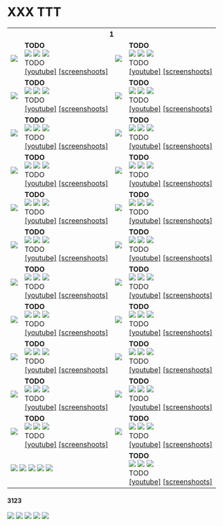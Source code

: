 # XXX TTT




<table>
    <tbody>
    <tr>
      <th align="center" colspan="4">
          <b>1</b>
      </th>
   </tr>
   <tr>
        <td class="table-image">
            <img class="game-image" src="icons/icon_game_01_yummy.jpg">
        </td>
        <td class="table-td">
            <b class="table-title">TODO</b>
            <div class="table-tags">
                <img src="icons/icon_system_multiplayer.svg">
                <img src="icons/icon_system_full.svg">
                <img src="icons/icon_system_installs.svg">
            </div>
            <div class="table-description">
                TODO
            </div>
            <a href="https://rparamonov.github.io/test/">[youtube]</a>
            <a href="https://rparamonov.github.io/test/">[screenshoots]</a>
        </td>
        <td class="table-image">
            <img class="game-image" src="icons/icon_game_02_merge.png">
        </td>
        <td class="table-td">
            <b class="table-title">TODO</b>
            <div class="table-tags">
                <img src="icons/icon_system_multiplayer.svg">
                <img src="icons/icon_system_full.svg">
                <img src="icons/icon_system_installs.svg">
            </div>
            <div class="table-description">
                TODO
            </div>
            <a href="https://rparamonov.github.io/test/">[youtube]</a>
            <a href="https://rparamonov.github.io/test/">[screenshoots]</a>
        </td>
    </tr>
    <tr>
        <td class="table-image">
            <img class="game-image" src="icons/icon_game_03_tanks.png">
        </td>
        <td class="table-td">
            <b class="table-title">TODO</b>
            <div class="table-tags">
                <img src="icons/icon_system_multiplayer.svg">
                <img src="icons/icon_system_full.svg">
                <img src="icons/icon_system_installs.svg">
            </div>
            <div class="table-description">
                TODO
            </div>
            <a href="https://rparamonov.github.io/test/">[youtube]</a>
            <a href="https://rparamonov.github.io/test/">[screenshoots]</a>
        </td>
        <td class="table-image">
            <img class="game-image" src="icons/icon_game_04_cards.png">
        </td>
        <td class="table-td">
            <b class="table-title">TODO</b>
            <div class="table-tags">
                <img src="icons/icon_system_multiplayer.svg">
                <img src="icons/icon_system_full.svg">
                <img src="icons/icon_system_installs.svg">
            </div>
            <div class="table-description">
                TODO
            </div>
            <a href="https://rparamonov.github.io/test/">[youtube]</a>
            <a href="https://rparamonov.github.io/test/">[screenshoots]</a>
        </td>
    </tr>
    <tr>
        <td class="table-image">
            <img class="game-image" src="icons/icon_game_05_pets.png">
        </td>
        <td class="table-td">
            <b class="table-title">TODO</b>
            <div class="table-tags">
                <img src="icons/icon_system_multiplayer.svg">
                <img src="icons/icon_system_full.svg">
                <img src="icons/icon_system_installs.svg">
            </div>
            <div class="table-description">
                TODO
            </div>
            <a href="https://rparamonov.github.io/test/">[youtube]</a>
            <a href="https://rparamonov.github.io/test/">[screenshoots]</a>
        </td>
        <td class="table-image">
            <img class="game-image" src="icons/icon_game_06_gta.png">
        </td>
        <td class="table-td">
            <b class="table-title">TODO</b>
            <div class="table-tags">
                <img src="icons/icon_system_multiplayer.svg">
                <img src="icons/icon_system_full.svg">
                <img src="icons/icon_system_installs.svg">
            </div>
            <div class="table-description">
                TODO
            </div>
            <a href="https://rparamonov.github.io/test/">[youtube]</a>
            <a href="https://rparamonov.github.io/test/">[screenshoots]</a>
        </td>
    </tr>
    <tr>
        <td class="table-image">
            <img class="game-image" src="icons/icon_game_07_oil.png">
        </td>
        <td class="table-td">
            <b class="table-title">TODO</b>
            <div class="table-tags">
                <img src="icons/icon_system_multiplayer.svg">
                <img src="icons/icon_system_full.svg">
                <img src="icons/icon_system_installs.svg">
            </div>
            <div class="table-description">
                TODO
            </div>
            <a href="https://rparamonov.github.io/test/">[youtube]</a>
            <a href="https://rparamonov.github.io/test/">[screenshoots]</a>
        </td>
        <td class="table-image">
            <img class="game-image" src="icons/icon_game_08_pirate.png">
        </td>
        <td class="table-td">
            <b class="table-title">TODO</b>
            <div class="table-tags">
                <img src="icons/icon_system_multiplayer.svg">
                <img src="icons/icon_system_full.svg">
                <img src="icons/icon_system_installs.svg">
            </div>
            <div class="table-description">
                TODO
            </div>
            <a href="https://rparamonov.github.io/test/">[youtube]</a>
            <a href="https://rparamonov.github.io/test/">[screenshoots]</a>
        </td>
    </tr>
     <tr>
        <td class="table-image">
            <img class="game-image" src="icons/icon_game_09_fluffy.png">
        </td>
        <td class="table-td">
            <b class="table-title">TODO</b>
            <div class="table-tags">
                <img src="icons/icon_system_multiplayer.svg">
                <img src="icons/icon_system_full.svg">
                <img src="icons/icon_system_installs.svg">
            </div>
            <div class="table-description">
                TODO
            </div>
            <a href="https://rparamonov.github.io/test/">[youtube]</a>
            <a href="https://rparamonov.github.io/test/">[screenshoots]</a>
        </td>
        <td class="table-image">
            <img class="game-image" src="icons/icon_game_10_robots.png">
        </td>
        <td class="table-td">
            <b class="table-title">TODO</b>
            <div class="table-tags">
                <img src="icons/icon_system_multiplayer.svg">
                <img src="icons/icon_system_full.svg">
                <img src="icons/icon_system_installs.svg">
            </div>
            <div class="table-description">
                TODO
            </div>
            <a href="https://rparamonov.github.io/test/">[youtube]</a>
            <a href="https://rparamonov.github.io/test/">[screenshoots]</a>
        </td>
    </tr>
    <tr>
        <td class="table-image">
            <img class="game-image" src="icons/icon_game_11_slasharena.jpg">
        </td>
        <td class="table-td">
            <b class="table-title">TODO</b>
            <div class="table-tags">
                <img src="icons/icon_system_multiplayer.svg">
                <img src="icons/icon_system_full.svg">
                <img src="icons/icon_system_installs.svg">
            </div>
            <div class="table-description">
                TODO
            </div>
            <a href="https://rparamonov.github.io/test/">[youtube]</a>
            <a href="https://rparamonov.github.io/test/">[screenshoots]</a>
        </td>
        <td class="table-image">
            <img class="game-image" src="icons/icon_game_12_gangs.jpg">
        </td>
        <td class="table-td">
            <b class="table-title">TODO</b>
            <div class="table-tags">
                <img src="icons/icon_system_multiplayer.svg">
                <img src="icons/icon_system_full.svg">
                <img src="icons/icon_system_installs.svg">
            </div>
            <div class="table-description">
                TODO
            </div>
            <a href="https://rparamonov.github.io/test/">[youtube]</a>
            <a href="https://rparamonov.github.io/test/">[screenshoots]</a>
        </td>
    </tr>
    <tr>
        <td class="table-image">
            <img class="game-image" src="icons/icon_game_13_run.png">
        </td>
        <td class="table-td">
            <b class="table-title">TODO</b>
            <div class="table-tags">
                <img src="icons/icon_system_multiplayer.svg">
                <img src="icons/icon_system_full.svg">
                <img src="icons/icon_system_installs.svg">
            </div>
            <div class="table-description">
                TODO
            </div>
            <a href="https://rparamonov.github.io/test/">[youtube]</a>
            <a href="https://rparamonov.github.io/test/">[screenshoots]</a>
        </td>
        <td class="table-image">
            <img class="game-image" src="icons/icon_game_14_scifi.png">
        </td>
        <td class="table-td">
            <b class="table-title">TODO</b>
            <div class="table-tags">
                <img src="icons/icon_system_multiplayer.svg">
                <img src="icons/icon_system_full.svg">
                <img src="icons/icon_system_installs.svg">
            </div>
            <div class="table-description">
                TODO
            </div>
            <a href="https://rparamonov.github.io/test/">[youtube]</a>
            <a href="https://rparamonov.github.io/test/">[screenshoots]</a>
        </td>
    </tr>
    <tr>
        <td class="table-image">
            <img class="game-image" src="icons/icon_game_15_farm.png">
        </td>
        <td class="table-td">
            <b class="table-title">TODO</b>
            <div class="table-tags">
                <img src="icons/icon_system_multiplayer.svg">
                <img src="icons/icon_system_full.svg">
                <img src="icons/icon_system_installs.svg">
            </div>
            <div class="table-description">
                TODO
            </div>
            <a href="https://rparamonov.github.io/test/">[youtube]</a>
            <a href="https://rparamonov.github.io/test/">[screenshoots]</a>
        </td>
        <td class="table-image">
            <img class="game-image" src="icons/icon_game_16_block.jpg">
        </td>
        <td class="table-td">
            <b class="table-title">TODO</b>
            <div class="table-tags">
                <img src="icons/icon_system_multiplayer.svg">
                <img src="icons/icon_system_full.svg">
                <img src="icons/icon_system_installs.svg">
            </div>
            <div class="table-description">
                TODO
            </div>
            <a href="https://rparamonov.github.io/test/">[youtube]</a>
            <a href="https://rparamonov.github.io/test/">[screenshoots]</a>
        </td>
    </tr>
    <tr>
        <td class="table-image">
            <img class="game-image" src="icons/icon_game_17_domination.png">
        </td>
        <td class="table-td">
            <b class="table-title">TODO</b>
            <div class="table-tags">
                <img src="icons/icon_system_multiplayer.svg">
                <img src="icons/icon_system_full.svg">
                <img src="icons/icon_system_installs.svg">
            </div>
            <div class="table-description">
                TODO
            </div>
            <a href="https://rparamonov.github.io/test/">[youtube]</a>
            <a href="https://rparamonov.github.io/test/">[screenshoots]</a>
        </td>
        <td class="table-image">
            <img class="game-image" src="icons/icon_game_18_belki.png">
        </td>
        <td class="table-td">
            <b class="table-title">TODO</b>
            <div class="table-tags">
                <img src="icons/icon_system_multiplayer.svg">
                <img src="icons/icon_system_full.svg">
                <img src="icons/icon_system_installs.svg">
            </div>
            <div class="table-description">
                TODO
            </div>
            <a href="https://rparamonov.github.io/test/">[youtube]</a>
            <a href="https://rparamonov.github.io/test/">[screenshoots]</a>
        </td>
    </tr>
    <tr>
        <td class="table-image">
            <img class="game-image" src="icons/icon_game_19_dayr.jpg">
        </td>
        <td class="table-td">
            <b class="table-title">TODO</b>
            <div class="table-tags">
                <img src="icons/icon_system_multiplayer.svg">
                <img src="icons/icon_system_full.svg">
                <img src="icons/icon_system_installs.svg">
            </div>
            <div class="table-description">
                TODO
            </div>
            <a href="https://rparamonov.github.io/test/">[youtube]</a>
            <a href="https://rparamonov.github.io/test/">[screenshoots]</a>
        </td>
        <td class="table-image">
            <img class="game-image" src="icons/icon_game_20_carrage.jpg">
        </td>
        <td class="table-td">
            <b class="table-title">TODO</b>
            <div class="table-tags">
                <img src="icons/icon_system_multiplayer.svg">
                <img src="icons/icon_system_full.svg">
                <img src="icons/icon_system_installs.svg">
            </div>
            <div class="table-description">
                TODO
            </div>
            <a href="https://rparamonov.github.io/test/">[youtube]</a>
            <a href="https://rparamonov.github.io/test/">[screenshoots]</a>
        </td>
    </tr>
   <tr>
        <td class="table-image">
            <img class="game-image" src="icons/icon_game_21_cradle.png">
        </td>
        <td class="table-td">
            <b class="table-title">TODO</b>
            <div class="table-tags">
                <img src="icons/icon_system_multiplayer.svg">
                <img src="icons/icon_system_full.svg">
                <img src="icons/icon_system_installs.svg">
            </div>
            <div class="table-description">
                TODO
            </div>
            <a href="https://rparamonov.github.io/test/">[youtube]</a>
            <a href="https://rparamonov.github.io/test/">[screenshoots]</a>
        </td>
        <td class="table-image">
            <img class="game-image" src="icons/icon_game_22_donuts.jpg">
        </td>
        <td class="table-td">
            <b class="table-title">TODO</b>
            <div class="table-tags">
                <img src="icons/icon_system_multiplayer.svg">
                <img src="icons/icon_system_full.svg">
                <img src="icons/icon_system_installs.svg">
            </div>
            <div class="table-description">
                TODO
            </div>
            <a href="https://rparamonov.github.io/test/">[youtube]</a>
            <a href="https://rparamonov.github.io/test/">[screenshoots]</a>
        </td>
    </tr>
    <tr>
        <td class="table-soft" colspan="3">
            <img class="soft-image" src="icons/icon_app_01_vision.png">
            <img class="soft-image" src="icons/icon_app_02_mkazan.png">
            <img class="soft-image" src="icons/icon_app_03_open.png">
            <img class="soft-image" src="icons/icon_app_04_hot.png">
            <img class="soft-image" src="icons/icon_app_05_schedule.png">
        </td>
        <td class="table-td">
            <b class="table-title">TODO</b>
            <div class="table-tags">
                <img src="icons/icon_system_multiplayer.svg">
                <img src="icons/icon_system_full.svg">
                <img src="icons/icon_system_installs.svg">
            </div>
            <div class="table-description">
                TODO
            </div>
            <a href="https://rparamonov.github.io/test/">[youtube]</a>
            <a href="https://rparamonov.github.io/test/">[screenshoots]</a>
        </td>
    </tr>
    </tbody>
</table>    





<h4 id="3123">3123<a class="anchorjs-link " href="https://rparamonov.github.io/test/#3123" aria-label="Anchor" data-anchorjs-icon="" style="font: 1em / 1 anchorjs-icons; padding-left: 0.375em;"></a></h4>




<img src="icons/icon_system_multiplayer.svg">
<img src="icons/icon_system_full.svg">
<img src="icons/icon_system_prototype.svg">
<img src="icons/icon_system_installs.svg">
<img src="icons/icon_system_part.svg">